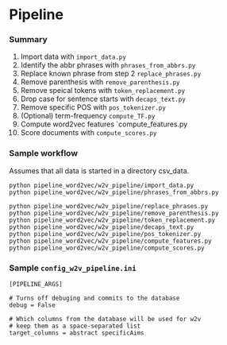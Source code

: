 # Pipeline

### Summary

1. Import data with `import_data.py`
2. Identify the abbr phrases with `phrases_from_abbrs.py`
3. Replace known phrase from step 2 `replace_phrases.py`
4. Remove parenthesis with `remove_parenthesis.py`
5. Remove speical tokens with `token_replacement.py`
6. Drop case for sentence starts with `decaps_text.py`
7. Remove specific POS with `pos_tokenizer.py`
8. (Optional) term-frequency `compute_TF.py`
9. Compute word2vec features `compute_features.py
10. Score documents with `compute_scores.py`

### Sample workflow

Assumes that all data is started in a directory csv_data.

    python pipeline_word2vec/w2v_pipeline/import_data.py
    python pipeline_word2vec/w2v_pipeline/phrases_from_abbrs.py

    python pipeline_word2vec/w2v_pipeline/replace_phrases.py
    python pipeline_word2vec/w2v_pipeline/remove_parenthesis.py
    python pipeline_word2vec/w2v_pipeline/token_replacement.py
    python pipeline_word2vec/w2v_pipeline/decaps_text.py
    python pipeline_word2vec/w2v_pipeline/pos_tokenizer.py
    python pipeline_word2vec/w2v_pipeline/compute_features.py
    python pipeline_word2vec/w2v_pipeline/compute_scores.py

### Sample `config_w2v_pipeline.ini`

    [PIPELINE_ARGS]
    
    # Turns off debuging and commits to the database
    debug = False

    # Which columns from the database will be used for w2v
    # keep them as a space-separated list
    target_columns = abstract specificAims
